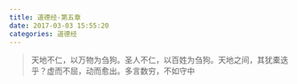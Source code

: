 ```yaml
---
title: 道德经-第五章
date: 2017-03-03 15:55:20
categories: 道德经
---
```


> 天地不仁，以万物为刍狗。圣人不仁，以百姓为刍狗。天地之间，其犹橐迭乎？虚而不屈，动而愈出。多言数穷，不如守中
